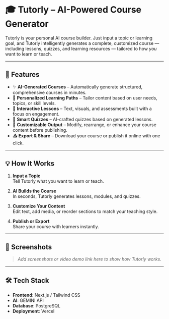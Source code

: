 # 🎓 Tutorly – AI-Powered Course Generator

Tutorly is your personal AI course builder. Just input a topic or learning goal, and Tutorly intelligently generates a complete, customized course — including lessons, quizzes, and learning resources — tailored to how *you* want to learn or teach.

---

## 🚀 Features

- ✨ **AI-Generated Courses** – Automatically generate structured, comprehensive courses in minutes.
- 🎯 **Personalized Learning Paths** – Tailor content based on user needs, topics, or skill levels.
- 🧠 **Interactive Lessons** – Text, visuals, and assessments built with a focus on engagement.
- 📝 **Smart Quizzes** – AI-crafted quizzes based on generated lessons.
- 🎨 **Customizable Output** – Modify, rearrange, or enhance your course content before publishing.
- 📤 **Export & Share** – Download your course or publish it online with one click.

---

## 💡 How It Works

1. **Input a Topic**  
   Tell Tutorly what you want to learn or teach.

2. **AI Builds the Course**  
   In seconds, Tutorly generates lessons, modules, and quizzes.

3. **Customize Your Content**  
   Edit text, add media, or reorder sections to match your teaching style.

4. **Publish or Export**  
   Share your course with learners instantly.

---

## 📸 Screenshots

> _Add screenshots or video demo link here to show how Tutorly works._

---

## 🛠️ Tech Stack

- **Frontend**:  Next.js / Tailwind CSS
- **AI**: GEMINI API 
- **Database**: PostgreSQL 
- **Deployment**: Vercel
